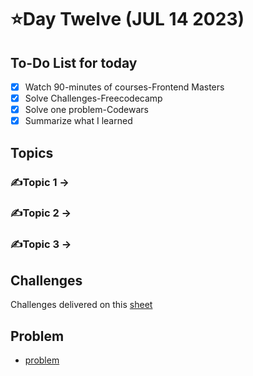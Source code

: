 # ⭐️Day Twelve (JUL 14 2023)

## To-Do List for today
- [x] Watch 90-minutes of courses-Frontend Masters
- [x] Solve Challenges-Freecodecamp
- [x] Solve one problem-Codewars
- [x] Summarize what I learned

## Topics
### ✍️Topic 1 -> 
### ✍️Topic 2 -> 
### ✍️Topic 3 -> 


## Challenges
Challenges delivered on this [sheet](https://docs.google.com/spreadsheets/d/1JOo_Wqq1tCmrdUjaIRrl-olY0t6SV9RoUXUPoWPvF0Y/edit#gid=0)

## Problem
- [problem]()
```javascript

```
